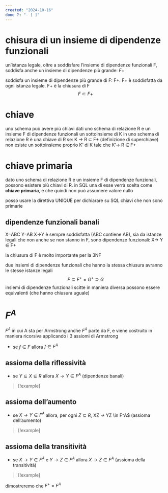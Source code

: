 ```yaml
---
created: "2024-10-16"
done ?: "- [ ]"
---
```

# chisura di un insieme di dipendenze funzionali
un’istanza legale, oltre a soddisfare l’insieme di dipendenze funzionali F, soddisfa anche un insieme di dipendenze più grande: $F+$

soddisfa un insieme di dipendenze più grande di F: F+. F+ è soddisfatta da ogni istanza legale. F+ è la chiusura di F
$$F \subset F+$$

# chiave
uno schema può avere più chiavi
dati uno schema di relazione R e un insieme F di dipendenze funzionali
un sottoinsieme di K in uno schema di relazione R è una chiave di R se:
K → R $\subset$ F+ (definizione di superchiave)
non esiste un sottoinsieme proprio K’ di K tale che K’→ R $\in$ F+

# chiave primaria
dato uno schema di relazione R e un insieme F di dipendenze funzionali, possono esistere più chiavi di R.
in SQL una di esse verrà scelta come **chiave primaria**, e che quindi non può assumere valore nullo

posso usare la direttiva UNIQUE per dichiarare su SQL chiavi che non sono primarie

## dipendenze funzionali banali
X=ABC
Y=AB
X→Y è sempre soddisfatta (ABC contiene AB), sia da istanze legali che non
anche se non stanno in F, sono dipendenze funzionali:
X→ Y $\in$ F+

la chiusura di F è molto importante per la 3NF

due insiemi di dipendenze funzionali che hanno la stessa chiusura avranno le stesse istanze legali
$$F \subseteq F^+ = G^+ \supseteq G$$
insiemi di dipendenze funzionali scitte in maniera diversa possono essere equivalenti (che hanno chiusura uguale)
# $F^A$
$F^A$ in cui A sta per Armstrong
anche $F^A$ parte da F, e viene costruito in maniera ricorsiva applicando i 3 assiomi di Armstrong
- se $f \in F$ allora $f \in F^A$
## assioma della riflessività
- se $Y \subseteq X \subseteq R$ allora $X → Y \in F^A$ (dipendenze banali)
>[!example]
## assioma dell’aumento
- se $X→Y \in F^A$ allora, per ogni $Z \subseteq R$, XZ → YZ \in F^A$ (assioma dell’aumento)
>[!example]
>
## assioma della transitività
- se $X→Y \in F^A$ e $Y→Z \in F^A$ allora $X→Z \in F^A$ (assioma della transitività)
>[!example]

dimostreremo che $F^+ = F^A$